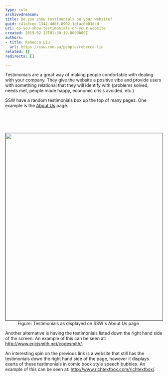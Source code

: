 ```yaml
---
type: rule
archivedreason: 
title: Do you show testimonials on your website?
guid: c41c8cec-1342-4d8f-8902-1efac6b038cd
uri: do-you-show-testimonials-on-your-website
created: 2015-02-13T01:30:19.0000000Z
authors:
- title: Rebecca Liu
  url: https://ssw.com.au/people/rebecca-liu
related: []
redirects: []

---
```



<p>
      Testimonials are a great way of making people comfortable with dealing with your
      company. They give the website a positive vibe and provide users with something
      relational that they will identify with (problems solved, needs met, people made
      happy, economic crisis avoided, etc.)<br></p><p>
      SSW have a random testimonials box up the top of many pages. One example is the
      <a href="http&#58;//www.ssw.com.au/ssw/Company/AboutUs.aspx">About Us</a> page.</p>
<br><excerpt class='endintro'></excerpt><br>
<dl class="image"><dt>
      ​<img border="1" src="http&#58;//www.ssw.com.au/ssw/Standards/Rules/Images/MarketingTestimonials.gif" alt="" style="width&#58;600px;" />
      <br>
   </dt><dd>Figure&#58; Testimonials as displayed on SSW's About Us page</dd></dl><p> Another alternative is having the testimonials listed down the right hand side of the screen. An example of this can be seen at&#58; 
   <a href="http&#58;//www.ssw.com.au/ssw/Redirect/Codesmith.htm">http&#58;//www.ericjsmith.net/codesmith/</a>. </p><p> An interesting spin on the previous link is a website that still has the testimonials down the right hand side of the page, however it displays exerts of these testimonials in comic book style speech bubbles. An example of this can be seen at&#58; 
   <a href="http&#58;//www.ssw.com.au/ssw/Redirect/RichTextBox/RichTextBox.htm">http&#58;//www.richtextbox.com/richtextbox/</a>. </p>


